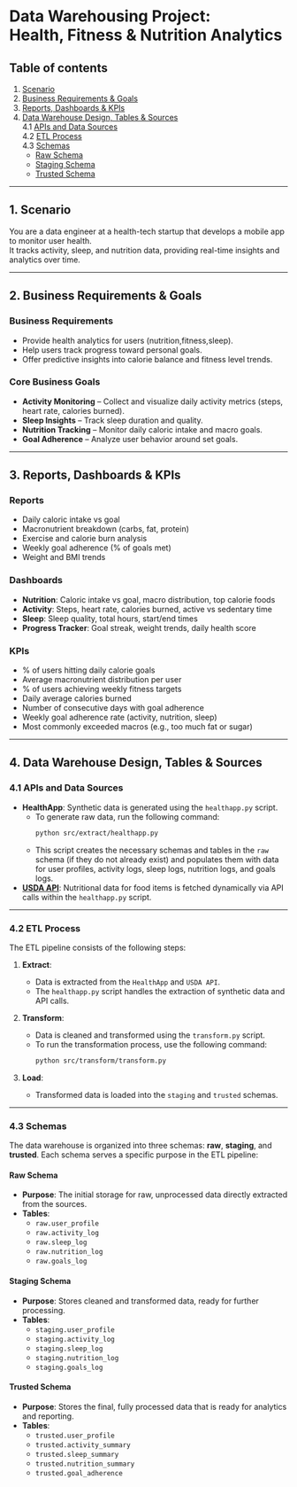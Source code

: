 # Data Warehousing Project:<br/> Health, Fitness & Nutrition Analytics

## Table of contents
1. [Scenario](#1-scenario)
2. [Business Requirements & Goals](#2-business-requirements--goals)
3. [Reports, Dashboards & KPIs](#3-reports-dashboards--kpis)
4. [Data Warehouse Design, Tables & Sources](#4-data-warehouse-design-tables--sources)<br>
   4.1 [APIs and Data Sources](#41-apis-and-data-sources)<br>
   4.2 [ETL Process](#42-etl-process)<br>
   4.3 [Schemas](#43-schemas)<br>
      - [Raw Schema](#raw-schema)<br>
      - [Staging Schema](#staging-schema)<br>
      - [Trusted Schema](#trusted-schema)<br>

---

## 1. Scenario

You are a data engineer at a health-tech startup that develops a mobile app to monitor user health.<br>
It tracks activity, sleep, and nutrition data, providing real-time insights and analytics over time.

---

## 2. Business Requirements & Goals

### Business Requirements 
- Provide health analytics for users (nutrition,fitness,sleep).  
- Help users track progress toward personal goals.  
- Offer predictive insights into calorie balance and fitness level trends.  

### Core Business Goals 
- **Activity Monitoring** – Collect and visualize daily activity metrics (steps, heart rate, calories burned).  
- **Sleep Insights** – Track sleep duration and quality.  
- **Nutrition Tracking** – Monitor daily caloric intake and macro goals.  
- **Goal Adherence** – Analyze user behavior around set goals.  

---

## 3. Reports, Dashboards & KPIs

### Reports  
- Daily caloric intake vs goal  
- Macronutrient breakdown (carbs, fat, protein)  
- Exercise and calorie burn analysis  
- Weekly goal adherence (% of goals met)  
- Weight and BMI trends  

### Dashboards  
- **Nutrition**: Caloric intake vs goal, macro distribution, top calorie foods  
- **Activity**: Steps, heart rate, calories burned, active vs sedentary time  
- **Sleep**: Sleep quality, total hours, start/end times  
- **Progress Tracker**: Goal streak, weight trends, daily health score 

### KPIs  
- % of users hitting daily calorie goals  
- Average macronutrient distribution per user  
- % of users achieving weekly fitness targets  
- Daily average calories burned  
- Number of consecutive days with goal adherence  
- Weekly goal adherence rate (activity, nutrition, sleep)  
- Most commonly exceeded macros (e.g., too much fat or sugar)

---

## 4. Data Warehouse Design, Tables & Sources

### 4.1 APIs and Data Sources

- **HealthApp**: Synthetic data is generated using the `healthapp.py` script.  
  - To generate raw data, run the following command:
    ```bash
    python src/extract/healthapp.py
    ```
  - This script creates the necessary schemas and tables in the `raw` schema (if they do not already exist) and populates them with data for user profiles, activity logs, sleep logs, nutrition logs, and goals logs.  
- [**USDA API**](https://www.ers.usda.gov/developer/data-apis/): Nutritional data for food items is fetched dynamically via API calls within the `healthapp.py` script.  

---

### 4.2 ETL Process

The ETL pipeline consists of the following steps:

1. **Extract**:  
   - Data is extracted from the `HealthApp` and `USDA API`.  
   - The `healthapp.py` script handles the extraction of synthetic data and API calls.  

2. **Transform**:  
   - Data is cleaned and transformed using the `transform.py` script.  
   - To run the transformation process, use the following command:
     ```bash
     python src/transform/transform.py
     ```

3. **Load**:  
   - Transformed data is loaded into the `staging` and `trusted` schemas.  

---

### 4.3 Schemas

The data warehouse is organized into three schemas: **raw**, **staging**, and **trusted**. Each schema serves a specific purpose in the ETL pipeline:

#### Raw Schema
- **Purpose**: The initial storage for raw, unprocessed data directly extracted from the sources.  
- **Tables**:  
  - `raw.user_profile`  
  - `raw.activity_log`  
  - `raw.sleep_log`  
  - `raw.nutrition_log`  
  - `raw.goals_log`  

#### Staging Schema
- **Purpose**: Stores cleaned and transformed data, ready for further processing.  
- **Tables**:  
  - `staging.user_profile`  
  - `staging.activity_log`  
  - `staging.sleep_log`  
  - `staging.nutrition_log`  
  - `staging.goals_log`  

#### Trusted Schema
- **Purpose**: Stores the final, fully processed data that is ready for analytics and reporting.  
- **Tables**:  
  - `trusted.user_profile`  
  - `trusted.activity_summary`  
  - `trusted.sleep_summary`  
  - `trusted.nutrition_summary`  
  - `trusted.goal_adherence`  